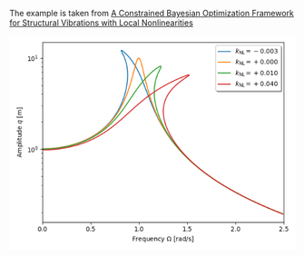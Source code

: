 The example is taken from [A Constrained Bayesian Optimization Framework for Structural Vibrations with Local Nonlinearities](https://doi.org/10.1007/s00158-024-03747-5)

![Duffing oscillator](HBM.png)

